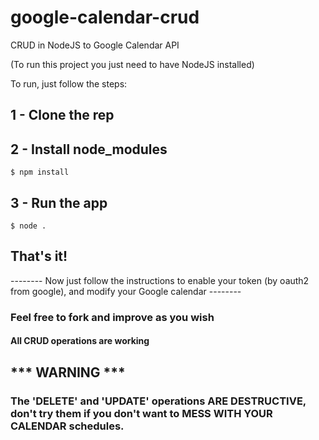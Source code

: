 # google-calendar-crud
CRUD in NodeJS to Google Calendar API

(To run this project you just need to have NodeJS installed)

To run, just follow the steps:

## 1 - Clone the rep

## 2 - Install node_modules
`$ npm install`

## 3 - Run the app
`$ node .`

## That's it!

-------- Now just follow the instructions to enable your token (by oauth2 from google), and modify your Google calendar --------

### Feel free to fork and improve as you wish
#### All CRUD operations are working

## *** WARNING ***
### The 'DELETE' and 'UPDATE' operations ARE DESTRUCTIVE, don't try them if you don't want to MESS WITH YOUR CALENDAR schedules.
